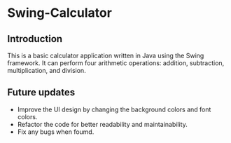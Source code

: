 # Swing-Calculator

## Introduction

This is a basic calculator application written in Java using the Swing framework. It can perform four arithmetic operations: addition, subtraction, multiplication, and division.

## Future updates

- Improve the UI design by changing the background colors and font colors.
- Refactor the code for better readability and maintainability.
- Fix any bugs when foumd.

